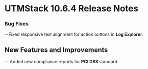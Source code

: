 # UTMStack 10.6.4 Release Notes
### Bug Fixes
--Fixed responsive text alignment for action buttons in **Log Explorer**.

## New Features and Improvements
-- Added new compliance reports for **PCI DSS** standard.